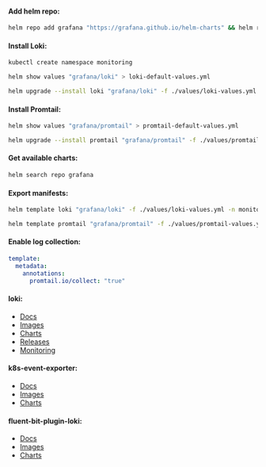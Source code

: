 #### Add helm repo:
```bash
helm repo add grafana "https://grafana.github.io/helm-charts" && helm repo update
```

#### Install Loki:
```bash
kubectl create namespace monitoring
```
```bash
helm show values "grafana/loki" > loki-default-values.yml
```
```bash
helm upgrade --install loki "grafana/loki" -f ./values/loki-values.yml -n monitoring
```

#### Install Promtail:
```bash
helm show values "grafana/promtail" > promtail-default-values.yml
```
```bash
helm upgrade --install promtail "grafana/promtail" -f ./values/promtail-values.yml -n monitoring
```

#### Get available charts:
```bash
helm search repo grafana
```

#### Export manifests:
```bash
helm template loki "grafana/loki" -f ./values/loki-values.yml -n monitoring > loki-manifests.yml
```
```bash
helm template promtail "grafana/promtail" -f ./values/promtail-values.yml -n monitoring > promtail-manifests.yml
```

#### Enable log collection:
```yaml
template:
  metadata:
    annotations:
      promtail.io/collect: "true"
```

#### loki:
- [Docs](https://grafana.com/docs/loki/latest/)
- [Images](https://hub.docker.com/r/grafana/loki/tags)
- [Charts](https://github.com/grafana/loki/tree/main/production/helm/loki)
- [Releases](https://github.com/grafana/loki/releases)
- [Monitoring](https://grafana.com/docs/loki/latest/operations/observability/)

#### k8s-event-exporter:
- [Docs](https://github.com/resmoio/kubernetes-event-exporter)
- [Images](https://hub.docker.com/r/bitnami/kubernetes-event-exporter/tags)
- [Charts](https://github.com/bitnami/charts/tree/main/bitnami/kubernetes-event-exporter/)

#### fluent-bit-plugin-loki:
- [Docs](https://grafana.com/docs/loki/latest/send-data/fluentbit/)
- [Images](https://hub.docker.com/r/grafana/fluent-bit-plugin-loki/tags)
- [Charts](https://github.com/grafana/helm-charts/tree/main/charts/fluent-bit)
